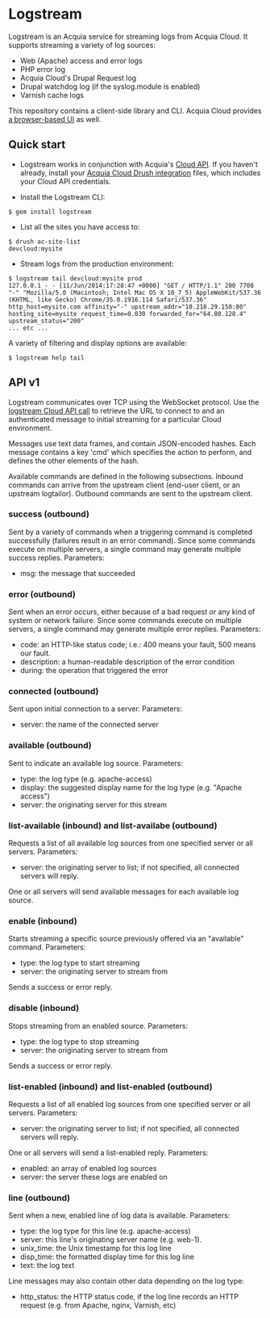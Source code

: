 # Logstream

Logstream is an Acquia service for streaming logs from Acquia Cloud. It
supports streaming a variety of log sources:

* Web (Apache) access and error logs
* PHP error log
* Acquia Cloud's Drupal Request log
* Drupal watchdog log (if the syslog.module is enabled)
* Varnish cache logs

This repository contains a client-side library and CLI. Acquia Cloud provides
<a href="https://docs.acquia.com/cloud/configure/logging">a browser-based
UI</a> as well.

## Quick start

* Logstream works in conjunction with Acquia's <a
href="http://cloudapi.acquia.com/">Cloud API</a>. If you haven't already,
install your <a href="https://accounts.acquia.com/account/security">Acquia
Cloud Drush integration</a> files, which includes your Cloud API credentials.

* Install the Logstream CLI:
```
$ gem install logstream
```

* List all the sites you have access to:
```
$ drush ac-site-list
devcloud:mysite
```

* Stream logs from the production environment:
```
$ logstream tail devcloud:mysite prod
127.0.0.1 - - [11/Jun/2014:17:28:47 +0000] "GET / HTTP/1.1" 200 7708 "-" "Mozilla/5.0 (Macintosh; Intel Mac OS X 10_7_5) AppleWebKit/537.36 (KHTML, like Gecko) Chrome/35.0.1916.114 Safari/537.36" http_host=mysite.com affinity="-" upstream_addr="10.218.29.150:80" hosting_site=mysite request_time=0.030 forwarded_for="64.80.128.4" upstream_status="200"
... etc ...
```

A variety of filtering and display options are available:

```
$ logstream help tail
```

## API v1

Logstream communicates over TCP using the WebSocket protocol. Use the <a
href="http://cloudapi.acquia.com/#GET__sites__site_envs__env_logstream-instance_route">logstream
Cloud API call</a> to retrieve the URL to connect to and an authenticated
message to initial streaming for a particular Cloud environment.

Messages use text data frames, and contain JSON-encoded hashes. Each message
contains a key 'cmd' which specifies the action to perform, and defines the
other elements of the hash.

Available commands are defined in the following subsections. Inbound
commands can arrive from the upstream client (end-user client, or an
upstream logtailor). Outbound commands are sent to the upstream client.

### success (outbound)

Sent by a variety of commands when a triggering command is completed
successfully (failures result in an error command). Since some commands execute
on multiple servers, a single command may generate multiple success
replies. Parameters:

* msg: the message that succeeded

### error (outbound)

Sent when an error occurs, either because of a bad request or any kind of
system or network failure. Since some commands execute on multiple servers, a
single command may generate multiple error replies. Parameters:

* code: an HTTP-like status code; i.e.: 400 means your fault, 500 means our
  fault.
* description: a human-readable description of the error condition
* during: the operation that triggered the error

### connected (outbound)

Sent upon initial connection to a server. Parameters:

* server: the name of the connected server

### available (outbound)

Sent to indicate an available log source. Parameters:

* type: the log type (e.g. apache-access)
* display: the suggested display name for the log type (e.g. "Apache access")
* server: the originating server for this stream

### list-available (inbound) and list-availabe (outbound)

Requests a list of all available log sources from one specified server or all
servers. Parameters:

* server: the originating server to list; if not specified, all
  connected servers will reply.

One or all servers will send available messages for each available log source.

### enable (inbound)

Starts streaming a specific source previously offered via an
"available" command. Parameters:

* type: the log type to start streaming
* server: the originating server to stream from

Sends a success or error reply.

### disable (inbound)

Stops streaming from an enabled source. Parameters:

* type: the log type to stop streaming
* server: the originating server to stream from

Sends a success or error reply.

### list-enabled (inbound) and list-enabled (outbound)

Requests a list of all enabled log sources from one specified server or all
servers. Parameters:

* server: the originating server to list; if not specified, all
  connected servers will reply.

One or all servers will send a list-enabled reply. Parameters:

* enabled: an array of enabled log sources
* server: the server these logs are enabled on

### line (outbound)

Sent when a new, enabled line of log data is available. Parameters:

* type: the log type for this line (e.g. apache-access)
* server: this line's originating server name (e.g. web-1).
* unix_time: the Unix timestamp for this log line
* disp_time: the formatted display time for this log line
* text: the log text

Line messages may also contain other data depending on the log type:

* http_status: the HTTP status code, if the log line records an HTTP request
  (e.g. from Apache, nginx, Varnish, etc)

